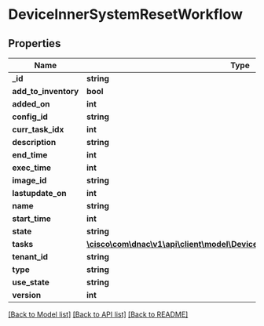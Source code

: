 # DeviceInnerSystemResetWorkflow

## Properties
Name | Type | Description | Notes
------------ | ------------- | ------------- | -------------
**_id** | **string** |  | [optional] 
**add_to_inventory** | **bool** |  | [optional] 
**added_on** | **int** |  | [optional] 
**config_id** | **string** |  | [optional] 
**curr_task_idx** | **int** |  | [optional] 
**description** | **string** |  | [optional] 
**end_time** | **int** |  | [optional] 
**exec_time** | **int** |  | [optional] 
**image_id** | **string** |  | [optional] 
**lastupdate_on** | **int** |  | [optional] 
**name** | **string** |  | [optional] 
**start_time** | **int** |  | [optional] 
**state** | **string** |  | [optional] 
**tasks** | [**\cisco\com\dnac\v1\api\client\model\DeviceInnerSystemResetWorkflowTasks[]**](DeviceInnerSystemResetWorkflowTasks.md) |  | [optional] 
**tenant_id** | **string** |  | [optional] 
**type** | **string** |  | [optional] 
**use_state** | **string** |  | [optional] 
**version** | **int** |  | [optional] 

[[Back to Model list]](../README.md#documentation-for-models) [[Back to API list]](../README.md#documentation-for-api-endpoints) [[Back to README]](../README.md)


